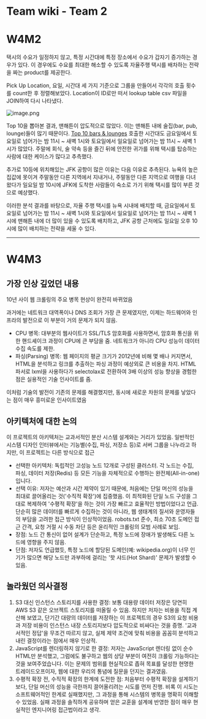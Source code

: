 # Team wiki - Team 2

# W4M2

택시의 수요가 일정하지 않고, 특정 시간대에 특정 장소에서 수요가 갑자기 증가하는 경우가 있다. 이 경우에도 수요를 최대한 해소할 수 있도록 자율주행 택시를 배차하는 전략을 짜는 product를 제공한다.

Pick Up Location, 요일, 시간대 세 가지 기준으로 그룹을 만들어서 각각의 호출 횟수를 count한 후 정렬해보았다. Location이 ID로만 떠서 lookup table csv 파일을 JOIN하여 다시 나타냈다.

![image.png](Team%20wiki%20-%20Team%202%2024072994258d806e9b31e8677847e734/image.png)

Top 10을 뽑아본 결과, 맨해튼이 압도적으로 많았다. 이는 맨해튼 내에 술집(bar, pub, lounge)들이 많기 때문이다. [Top 10 bars & lounges](https://www.yelp.com/search?find_desc=Bars+and+Lounges&find_loc=Manhattan%2C+NY&sortby=review_count) 호출한 시간대도 금요일에서 토요일로 넘어가는 밤 11시 ~ 새벽 1시와 토요일에서 일요일로 넘어가는 밤 11시 ~ 새벽 1시가 많았다. 주말에 회식, 술 약속 등을 즐긴 뒤에 안전한 귀가를 위해 택시를 탑승하는 사람에 대한 케이스가 많다고 추측했다.

추가로 10등에 위치해있는 JFK 공항이 많은 이유는 다음 이유로 추측된다. 뉴욕의 높은 집값에 못이겨 주말동안 다른 지역에서 지내거나, 주말동안 다른 지역으로 여행을 다녀왔다가 일요일 밤 10시에 JFK에 도착한 사람들이 숙소로 가기 위해 택시를 많이 부른 것으로 예상했다.

이러한 분석 결과를 바탕으로, 자율 주행 택시를 뉴욕 시내에 배치할 때, 금요일에서 토요일로 넘어가는 밤 11시 ~ 새벽 1시와 토요일에서 일요일로 넘어가는 밤 11시 ~ 새벽 1시에 맨해튼 내에 더 많이 있을 수 있도록 배치하고, JFK 공항 근처에도 일요일 오후 10시에 많이 배치하는 전략을 세울 수 있다.

---

# W4M3

## 가장 인상 깊었던 내용

10년 사이 웹 크롤링의 주요 병목 현상이 완전히 바뀌었음

과거에는 네트워크 대역폭이나 DNS 조회가 가장 큰 문제였지만, 이제는 하드웨어와 인프라의 발전으로 이 부분이 거의 문제가 되지 않음. 

- CPU 병목: 대부분의 웹사이트가 SSL/TLS 암호화를 사용하면서, 암호화 통신을 위한 핸드셰이크 과정이 CPU에 큰 부담을 줌. 네트워크가 아니라 CPU 성능이 데이터 수집 속도를 제한.
- 파싱(Parsing) 병목: 웹 페이지의 평균 크기가 2012년에 비해 몇 배나 커지면서, HTML을 분석하고 링크를 추출하는 파싱 과정이 예상외로 큰 비용을 차지. HTML 파서로 lxml을 사용하다가 selectolax로 전환하여 3배 이상의 성능 향상을 경험한 점은 실용적인 기술 인사이트를 줌.

이처럼 기술의 발전이 기존의 문제를 해결했지만, 동시에 새로운 차원의 문제를 낳았다는 점이 매우 흥미로운 인사이트였음

## 아키텍처에 대한 논의

이 프로젝트의 아키텍처는 교과서적인 분산 시스템 설계와는 거리가 있었음. 일반적인 시스템 디자인 인터뷰에서는 기능별(수집, 파싱, 저장소 등)로 서버 그룹을 나누라고 하지만, 이 프로젝트는 다른 방식으로 접근

- 선택한 아키텍처: 독립적인 고성능 노드 12개로 구성된 클러스터. 각 노드는 수집, 파싱, 데이터 저장(Redis) 등 모든 기능을 자체적으로 수행하는 완전체(All-in-one)입니다.
- 선택 이유: 저자는 예산과 시간 제약이 있기 때문에, 처음에는 단일 머신의 성능을 최대로 끌어올리는 것('수직적 확장')에 집중했음. 이 최적화된 단일 노드 구성을 그대로 복제하여 '수평적 확장'을 하는 것이 가장 빠르고 효율적인 방법이었다고 언급. 단순히 많은 데이터를 빠르게 수집하는 것이 아니라, 웹 생태계의 질서와 운영자들의 부담을 고려한 접근 방식이 인상적이었음. robots.txt 준수, 최소 70초 도메인 접근 간격, 요청 거절 시 수동 차단 등은 윤리적인 크롤링의 모범 사례로 보임.
- 장점: 노드 간 통신이 없어 설계가 단순하고, 특정 노드에 장애가 발생해도 다른 노드에 영향을 주지 않음.
- 단점: 저자도 언급했듯, 특정 노드에 할당된 도메인(예: wikipedia.org)이 너무 인기가 많으면 해당 노드만 과부하에 걸리는 '핫 샤드(Hot Shard)' 문제가 발생할 수 있음.

## 놀라웠던 의사결정

1. S3 대신 인스턴스 스토리지를 사용한 결정:
보통 대용량 데이터 저장은 당연히 AWS S3 같은 오브젝트 스토리지를 떠올릴 수 있음. 하지만 저자는 비용을 직접 계산해 보였고, 단기간 대량의 데이터를 저장하는 이 프로젝트의 경우 S3의 요청 비용과 저장 비용이 인스턴스 내장 스토리지보다 압도적으로 비싸다는 것을 증명. '교과서적인 정답'을 무조건 따르지 않고, 실제 제약 조건에 맞춰 비용을 꼼꼼히 분석하고 내린 결정이라는 점에서 매우 인상적.
2. JavaScript를 렌더링하지 않기로 한 결정:
저자는 JavaScript 렌더링 없이 순수 HTML만 분석했고, 그럼에도 불구하고 웹의 상당 부분이 여전히 크롤링 가능하다는 것을 보여주었습니다. 이는 문제의 범위를 현실적으로 좁혀 목표를 달성한 현명한 트레이드오프이자, 웹에 대한 우리의 통념에 질문을 던지는 결과였음.
3. 수평적 확장 전, 수직적 확장의 한계에 도전한 점:
처음부터 수평적 확장을 설계하기보다, 단일 머신의 성능을 극한까지 끌어올리려는 시도를 먼저 진행. 비록 이 시도는 소프트웨어적인 한계로 실패했지만, 그 과정을 통해 시스템의 병목을 명확히 이해할 수 있었음. 실패 과정을 솔직하게 공유하며 얻은 교훈을 설계에 반영한 점이 매우 현실적인 엔지니어링 접근법이라고 생각.